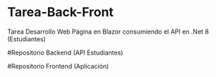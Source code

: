# Tarea-Back-Front
Tarea Desarrollo Web Página en Blazor consumiendo el API en .Net 8 (Estudiantes)

#Repositorio Backend (API Estudiantes)


#Repositorio Frontend (Aplicación)
